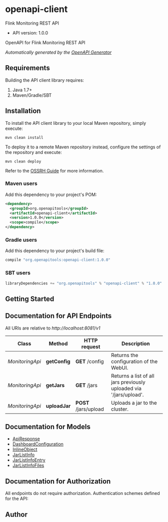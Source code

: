 # openapi-client

Flink Monitoring REST API
- API version: 1.0.0

OpenAPI for Flink Monitoring REST API


*Automatically generated by the [OpenAPI Generator](https://openapi-generator.tech)*

## Requirements

Building the API client library requires:
1. Java 1.7+
2. Maven/Gradle/SBT

## Installation

To install the API client library to your local Maven repository, simply execute:

```shell
mvn clean install
```

To deploy it to a remote Maven repository instead, configure the settings of the repository and execute:

```shell
mvn clean deploy
```

Refer to the [OSSRH Guide](http://central.sonatype.org/pages/ossrh-guide.html) for more information.

### Maven users

Add this dependency to your project's POM:

```xml
<dependency>
  <groupId>org.openapitools</groupId>
  <artifactId>openapi-client</artifactId>
  <version>1.0.0</version>
  <scope>compile</scope>
</dependency>
```

### Gradle users

Add this dependency to your project's build file:

```groovy
compile "org.openapitools:openapi-client:1.0.0"
```

### SBT users

```scala
libraryDependencies += "org.openapitools" % "openapi-client" % "1.0.0"
```

## Getting Started

## Documentation for API Endpoints

All URIs are relative to *http://localhost:8081/v1*

Class | Method | HTTP request | Description
------------ | ------------- | ------------- | -------------
*MonitoringApi* | **getConfig** | **GET** /config | Returns the configuration of the WebUI.
*MonitoringApi* | **getJars** | **GET** /jars | Returns a list of all jars previously uploaded via &#39;/jars/upload&#39;.
*MonitoringApi* | **uploadJar** | **POST** /jars/upload | Uploads a jar to the cluster.


## Documentation for Models

 - [ApiResponse](ApiResponse.md)
 - [DashboardConfiguration](DashboardConfiguration.md)
 - [InlineObject](InlineObject.md)
 - [JarListInfo](JarListInfo.md)
 - [JarListInfoEntry](JarListInfoEntry.md)
 - [JarListInfoFiles](JarListInfoFiles.md)


## Documentation for Authorization

All endpoints do not require authorization.
Authentication schemes defined for the API:

## Author


